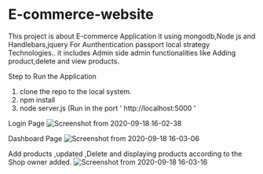 # E-commerce-website

This project is about E-commerce Application it using mongodb,Node js and Handlebars,jquery For Aunthentication passport local strategy Technologies..
 it includes Admin side admin functionalities like Adding product,delete and view products.
 
 Step to Run the Application

1) clone the repo to the local system.
2) npm install
3) node server.js (Run in the port ' http://localhost:5000 '
 
 
 Login Page
![Screenshot from 2020-09-18 16-02-38](https://user-images.githubusercontent.com/42669128/93588138-97932600-f9c8-11ea-9571-23bbfe91d4ab.png)



Dashboard Page
![Screenshot from 2020-09-18 16-03-06](https://user-images.githubusercontent.com/42669128/93588504-22742080-f9c9-11ea-844a-84a25d68606d.png)


Add products ,updated ,Delete and displaying products according to the Shop owner added.
![Screenshot from 2020-09-18 16-03-16](https://user-images.githubusercontent.com/42669128/93588945-be9e2780-f9c9-11ea-8980-b1d3dcc296b0.png)
